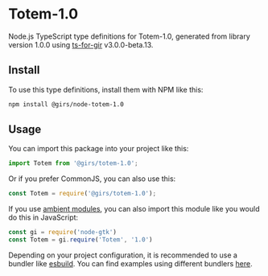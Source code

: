 
# Totem-1.0

Node.js TypeScript type definitions for Totem-1.0, generated from library version 1.0.0 using [ts-for-gir](https://github.com/gjsify/ts-for-gjs) v3.0.0-beta.13.

## Install

To use this type definitions, install them with NPM like this:
```bash
npm install @girs/node-totem-1.0
```

## Usage

You can import this package into your project like this:
```ts
import Totem from '@girs/totem-1.0';
```

Or if you prefer CommonJS, you can also use this:
```ts
const Totem = require('@girs/totem-1.0');
```

If you use [ambient modules](https://github.com/gjsify/ts-for-gir/tree/main/packages/cli#ambient-modules), you can also import this module like you would do this in JavaScript:

```ts
const gi = require('node-gtk')
const Totem = gi.require('Totem', '1.0')
```

Depending on your project configuration, it is recommended to use a bundler like [esbuild](https://esbuild.github.io/). You can find examples using different bundlers [here](https://github.com/gjsify/ts-for-gir/tree/main/examples).